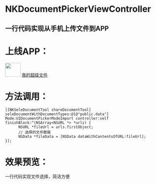 # NKDocumentPickerViewController

## <a id="如何使用ObjectFromJSON"></a>一行代码实现从手机上传文件到APP
# 上线APP：
<img src="https://upload-images.jianshu.io/upload_images/1721864-0feb4befb2dddb9f.png?imageMogr2/auto-orient/strip%7CimageView2/2/w/1240" style="height: 45px;width: 50px;">
<a href="https://itunes.apple.com/cn/app/我的超级文件/id1397704011?mt=8">我的超级文件</a>

# 方法调用：
```objc
[[NKSeleDocumentTool shareDocumentTool] seleDocumentWithDocumentTypes:@[@"public.data"] Mode:UIDocumentPickerModeImport controller:self finishBlock:^(NSArray<NSURL *> *urls) {
      NSURL *fileUrl = urls.firstObject;
      // 选择的文件数据
      NSData *fileData = [NSData dataWithContentsOfURL:fileUrl];
}];
```
# 效果预览：
一行代码实现文件选择，简洁方便

